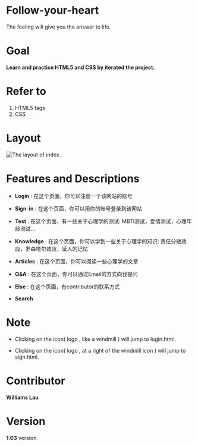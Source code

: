 # Follow-your-heart

The feeling will give you the answer to life.

# Goal

**Learn and practice HTML5 and CSS by iterated the project.**

# Refer to

1. HTML5 tags
2. CSS

# Layout

<img src="http://i65.tinypic.com/otdx6r.jpg" alt="The layout of index.">

# Features and Descriptions

* **Login** : 在这个页面，你可以注册一个该网站的账号

* **Sign-in** : 在这个页面，你可以用你的账号登录到该网站

* **Test** : 在这个页面，有一些关于心理学的测试: MBTI测试，爱情测试，心理年龄测试...

* **Knowledge** : 在这个页面，你可以学到一些关于心理学的知识: 责任分散效应，罗森塔尔效应，证人的记忆

* **Articles** : 在这个页面，你可以阅读一些心理学的文章

* **Q&A** : 在这个页面，你可以通过Email的方式向我提问

* **Else** : 在这个页面，有contributor的联系方式

* **Search**

# Note

* Clicking on the icon( logo , like a windmill ) will jump to login.html.

* Clicking on the icon( logo , at a right of the windmill icon ) will jump to sign.html.

# Contributor

**Williams Lau**

# Version

**1.03** version.
